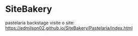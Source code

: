 # SiteBakery
pastelaria backstage visite o site:
https://edmilson02.github.io/SiteBakery/Pastelaria/index.html
